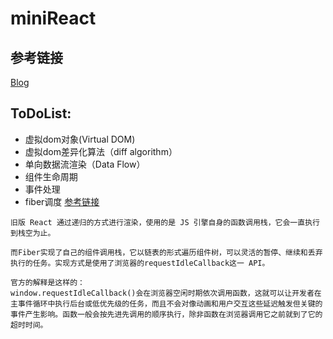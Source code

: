 # miniReact


## 参考链接

[Blog](https://github.com/purplebamboo/blog/issues)

## ToDoList:

* 虚拟dom对象(Virtual DOM)
* 虚拟dom差异化算法（diff algorithm）
* 单向数据流渲染（Data Flow）
* 组件生命周期
* 事件处理
* fiber调度 [参考链接](https://segmentfault.com/a/1190000018250127)
```
旧版 React 通过递归的方式进行渲染，使用的是 JS 引擎自身的函数调用栈，它会一直执行到栈空为止。

而Fiber实现了自己的组件调用栈，它以链表的形式遍历组件树，可以灵活的暂停、继续和丢弃执行的任务。实现方式是使用了浏览器的requestIdleCallback这一 API。

官方的解释是这样的：
window.requestIdleCallback()会在浏览器空闲时期依次调用函数，这就可以让开发者在主事件循环中执行后台或低优先级的任务，而且不会对像动画和用户交互这些延迟触发但关键的事件产生影响。函数一般会按先进先调用的顺序执行，除非函数在浏览器调用它之前就到了它的超时时间。
```
